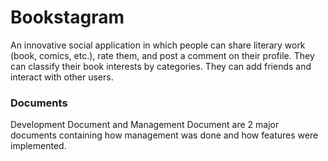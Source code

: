 # Bookstagram
An innovative social application in which people can share literary work (book, comics, etc.), rate them, and post a comment on their profile. They can classify their book interests by categories. They can add friends and interact with other users. 

### Documents
Development Document and Management Document are 2 major documents containing how management was done and how features were implemented. 
